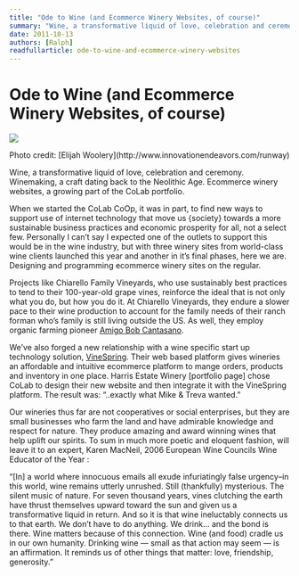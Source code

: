 ```yaml
---
title: "Ode to Wine (and Ecommerce Winery Websites, of course)"
summary: "Wine, a transformative liquid of love, celebration and ceremony. Winemaking, a craft dating back to the Neolithic Age. Ecommerce winery websites, a growing part of the CoLab portfolio."
date: 2011-10-13
authors: [Ralph]
readfullarticle: ode-to-wine-and-ecommerce-winery-websites
---
```


# Ode to Wine (and Ecommerce Winery Websites, of course)

<img src="/assets/img/blog/2011-10-13.jpg" class="center-element">
<p class="caption center-text">Photo credit: [Elijah Woolery](http://www.innovationendeavors.com/runway)</p>

Wine, a transformative liquid of love, celebration and ceremony. Winemaking, a craft dating back to the Neolithic Age. Ecommerce winery websites, a growing part of the CoLab portfolio.

When we started the CoLab CoOp, it was in part, to find new ways to support use of internet technology that move us {society} towards a more sustainable business practices and economic prosperity for all, not a select few. Personally I can’t say I expected one of the outlets to support this would be in the wine industry, but with three winery sites from world-class wine clients launched this year and another in it’s final phases, here we are. Designing and programming ecommerce winery sites on the regular.

Projects like Chiarello Family Vineyards, who use sustainably best practices to tend to their 100-year-old grape vines, reinforce the ideal that is not only what you do, but how you do it. At Chiarello Vineyards, they endure a slower pace to their wine production to account for the family needs of their ranch forman who’s family is still living outside the US. As well, they employ organic farming pioneer [Amigo Bob Cantasano](http://www.chiarellovineyards.com/sustainable-farming-practices.php).

We’ve also forged a new relationship with a wine specific start up technology solution, [VineSpring](http://vinespring.com/). Their web based platform gives wineries an affordable and intuitive ecommerce platform to mange orders, products and inventory in one place. Harris Estate Winery [portfolio page] chose CoLab to design their new website and then integrate it with the VineSpring platform. The result was: “..exactly what Mike & Treva wanted.”

Our wineries thus far are not cooperatives or social enterprises, but they are small businesses who farm the land and have admirable knowledge and respect for nature. They produce amazing and award winning wines that help uplift our spirits. To sum in much more poetic and eloquent fashion, will leave it to an expert, Karen MacNeil, 2006 European Wine Councils Wine Educator of the Year :

“[In] a world where innocuous emails all exude infuriatingly false urgency–in this world, wine remains utterly unrushed. Still (thankfully) mysterious. The silent music of nature. For seven thousand years, vines clutching the earth have thrust themselves upward toward the sun and given us a transformative liquid in return. And so it is that wine ineluctably connects us to that earth. We don’t have to do anything. We drink… and the bond is there. Wine matters because of this connection. Wine (and food) cradle us in our own humanity. Drinking wine &mdash; small as that action may seem &mdash; is an affirmation. It reminds us of other things that matter: love, friendship, generosity.”
